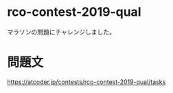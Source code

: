 # rco-contest-2019-qual

マラソンの問題にチャレンジしました。

# 問題文

https://atcoder.jp/contests/rco-contest-2019-qual/tasks
